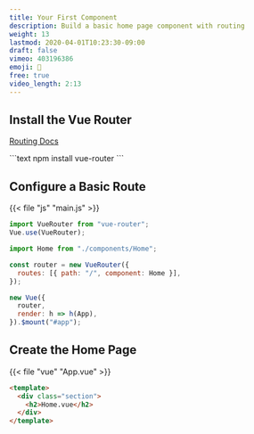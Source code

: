 ```yaml
---
title: Your First Component
description: Build a basic home page component with routing
weight: 13
lastmod: 2020-04-01T10:23:30-09:00
draft: false
vimeo: 403196386
emoji: 🚆
free: true
video_length: 2:13
---
```


## Install the Vue Router

[Routing Docs](https://router.vuejs.org/)

<File name="command line">
  <Terminal />
</File>
```text
npm install vue-router
```

## Configure a Basic Route

{{< file "js" "main.js" >}}

```javascript
import VueRouter from "vue-router";
Vue.use(VueRouter);

import Home from "./components/Home";

const router = new VueRouter({
  routes: [{ path: "/", component: Home }],
});

new Vue({
  router,
  render: h => h(App),
}).$mount("#app");
```

## Create the Home Page

{{< file "vue" "App.vue" >}}

```html
<template>
  <div class="section">
    <h2>Home.vue</h2>
  </div>
</template>
```
